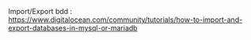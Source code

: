 Import/Export bdd : https://www.digitalocean.com/community/tutorials/how-to-import-and-export-databases-in-mysql-or-mariadb
